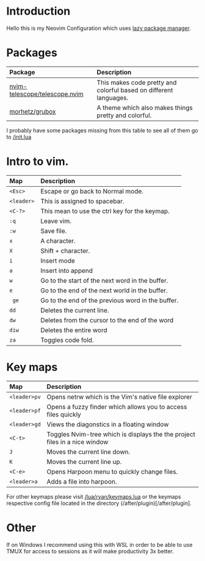 # Introduction

Hello this is my Neovim Configuration which uses [lazy package manager](https://github.com/folke/lazy.nvim).

# Packages
| Package | Description |
| :--------| :----------- |
|[nvim-telescope/telescope.nvim](https://github.com/nvim-telescope/telescope.nvim) | This makes code pretty and colorful based on different languages. |
| [morhetz/grubox](https://github.com/morhetz/gruvbox) | A theme which also makes things pretty and colorful. |

I probably have some packages missing from this table to see all of them go to [/init.lua](/init.lua)

# Intro to vim.

| Map | Description |
| :---- | :---- |
| ` <Esc> ` | Escape or go back to Normal mode. |
| ` <leader> ` | This is assigned to spacebar. |
| ` <C-?> ` | This mean to use the ctrl key for the keymap. |
| ` :q ` | Leave vim. |
| ` :w ` | Save file. |
| ` x ` | A character. |
| ` X ` | Shift + character. |
| ` i ` | Insert mode |
| ` a ` | Insert into append |
| ` w ` | Go to the start of the next word in the buffer. |
| ` e ` | Go to the end of the next world in the buffer. |
| ` ge`  | Go to the end of the previous word in the buffer. |
| ` dd ` | Deletes the  current line. |
| ` dw `| Deletes from the cursor to the end of the word  |
| ` diw ` | Deletes the entire word |
| ` za ` |  Toggles code fold. |

# Key maps

| Map | Description | 
| :---- | :---- |
|`<leader>pv`| Opens netrw which is the Vim's native file explorer |
|`<leader>pf`| Opens a fuzzy finder which allows you to access files quickly |
|`<leader>gd`| Views the diagonstics in a floating window |
|`<C-t>` | Toggles Nvim-tree which is displays the the project files in a nice window |
| `J` | Moves the current line down. |
| `K` | Moves the current line up. |
| `<C-e>` | Opens Harpoon menu to quickly change files. |
| `<leader>a` | Adds a file into harpoon. |

For other keymaps please visit [/lua/ryan/keymaps.lua](/lua/ryan/remap.lua) or the keymaps respective config file located in the directory (/after/plugin)[/after/plugin].

# Other

If on Windows I recommend using this with WSL in order to be able to use TMUX for access to sessions as it will make productivity 3x better.

